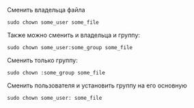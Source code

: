 Сменить владельца файла
```shell
sudo chown some_user some_file
```

Также можно сменить и владельца и группу:
```shell
sudo chown some_user:some_group some_file
```
Сменить только группу:
```shell
sudo chown :some_group some_file
```
Сменить пользователя и установить группу на его основную
```shell
sudo chown some_user: some_file
```
